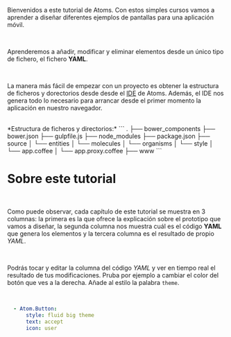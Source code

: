 Bienvenidos a este tutorial de Atoms. Con estos simples cursos vamos a aprender a diseñar diferentes ejemplos de pantallas para una aplicación móvil.

<br>

Aprenderemos a añadir, modificar y eliminar elementos desde un único tipo de fichero, el fichero **YAML**.

<br>

La manera más fácil de empezar con un proyecto es obtener la estructura de ficheros y dorectorios desde desde el [IDE](http://atoms.tapquo.com/session) de Atoms. Además, el IDE nos genera todo lo necesario para arrancar desde el primer momento la aplicación en nuestro navegador.

<br>
*Estructura de ficheros y directorios:*
```
.
├── bower_components
├── bower.json
├── gulpfile.js
├── node_modules
├── package.json
├── source
│   └── entities
│   └── molecules
│   └── organisms
│   └── style
│   └── app.coffee
│   └── app.proxy.coffee
├── www
```

<br>

Sobre este tutorial
===================

<br>

Como puede observar, cada capítulo de este tutorial se muestra en 3 columnas: la primera es la que ofrece la explicación sobre el prototipo que vamos a diseñar, la segunda columna nos muestra cuál es el código **YAML** que genera los elementos y la tercera columna es el resultado de propio *YAML*.

<br>

Podrás tocar y editar la columna del código *YAML* y ver en tiempo real el resultado de tus modificaciones. Pruba por ejemplo a cambiar el color del botón que ves a la derecha. Añade al estilo la palabra `theme`.

<br>

```yaml
  - Atom.Button:
      style: fluid big theme
      text: accept
      icon: user
```

<br>


